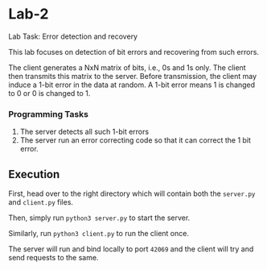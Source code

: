 # Lab-2
Lab Task: Error detection and recovery

This lab focuses on detection of bit errors and recovering from such errors.

The client generates a NxN matrix of bits, i.e., 0s and 1s only. The client then transmits this matrix to the server. Before transmission, the client may induce a 1-bit error in the data at random. A 1-bit error means 1 is changed to 0 or 0 is changed to 1.

### Programming Tasks
1. The server detects all such 1-bit errors
2. The server run an error correcting code so that it can correct the 1 bit error.

## Execution
First, head over to the right directory which will contain both the `server.py` and `client.py` files.

Then, simply run `python3 server.py` to start the server.

Similarly, run `python3 client.py` to run the client once.

The server will run and bind locally to port `42069` and the client will try and send requests to the same.